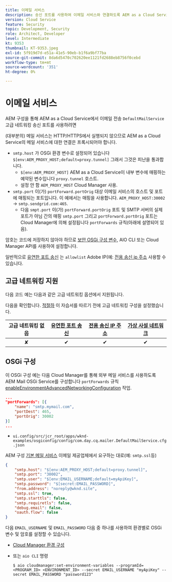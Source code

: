 ```yaml
---
title: 이메일 서비스
description: 송신 포트를 사용하여 이메일 서비스와 연결하도록 AEM as a Cloud Service을 구성하는 방법을 알아봅니다.
version: Cloud Service
feature: Security
topic: Development, Security
role: Architect, Developer
level: Intermediate
kt: 9353
thumbnail: KT-9353.jpeg
exl-id: 5f919d7d-e51a-41e5-90eb-b1f6a9bf77ba
source-git-commit: 8da6d5470c702620ee1121fd2688eb8756f0cebd
workflow-type: tm+mt
source-wordcount: '351'
ht-degree: 0%

---
```


# 이메일 서비스

AEM 구성을 통해 AEM as a Cloud Service에서 이메일 전송 `DefaultMailService` 고급 네트워킹 송신 포트를 사용하려면

(대부분의) 메일 서비스는 HTTP/HTTPS에서 실행되지 않으므로 AEM as a Cloud Service의 메일 서비스에 대한 연결은 프록시되어야 합니다.

+ `smtp.host` 가 OSGi 환경 변수로 설정되어 있습니다 `$[env:AEM_PROXY_HOST;default=proxy.tunnel]` 그래서 그것은 피난을 통과합니다.
   + `$[env:AEM_PROXY_HOST]` AEM as a Cloud Service이 내부 변수에 매핑하는 예약된 변수입니다 `proxy.tunnel` 호스트.
   + 설정 안 함 `AEM_PROXY_HOST` Cloud Manager 사용.
+ `smtp.port` 이(가) `portForward.portOrig` 대상 이메일 서비스의 호스트 및 포트에 매핑되는 포트입니다. 이 예에서는 매핑을 사용합니다. `AEM_PROXY_HOST:30002` → `smtp.sendgrid.com:465`.
   + 다음 `smpt.port` 이(가) `portForward.portOrig` 포트 및 SMTP 서버의 실제 포트가 아님 간의 매핑 `smtp.port` 그리고 `portForward.portOrig` 포트는 Cloud Manager에 의해 설정됩니다 `portForwards` 규칙(아래에 설명되어 있음).

암호는 코드에 저장하지 않아야 하므로 [보안 OSGi 구성 변수](https://experienceleague.adobe.com/docs/experience-manager-cloud-service/implementing/deploying/configuring-osgi.html#secret-configuration-values), AIO CLI 또는 Cloud Manager API를 사용하여 설정합니다.

일반적으로 [유연한 포트 송신](../flexible-port-egress.md) 는 `allowlist` Adobe IP(예: [전용 송신 ip 주소](../dedicated-egress-ip-address.md) 사용할 수 있습니다.

## 고급 네트워킹 지원

다음 코드 예는 다음과 같은 고급 네트워킹 옵션에서 지원됩니다.

다음을 확인합니다. [적절하](../advanced-networking.md#advanced-networking) 이 자습서를 따르기 전에 고급 네트워킹 구성을 설정했습니다.

| 고급 네트워킹 없음 | [유연한 포트 송신](../flexible-port-egress.md) | [전용 송신 IP 주소](../dedicated-egress-ip-address.md) | [가상 사설 네트워크](../vpn.md) |
|:-----:|:-----:|:------:|:---------:|
| ✘ | ✔ | ✔ | ✔ |

## OSGi 구성

이 OSGi 구성 예는 다음 Cloud Manager를 통해 외부 메일 서비스를 사용하도록 AEM Mail OSGi Service를 구성합니다 `portForwards` 규칙 [enableEnvironmentAdvancedNetworkingConfiguration](https://www.adobe.io/experience-cloud/cloud-manager/reference/api/#operation/enableEnvironmentAdvancedNetworkingConfiguration) 작업.

```json
...
"portForwards": [{
    "name": "smtp.mymail.com",
    "portDest": 465,
    "portOrig": 30002
}]
...
```

+ `ui.config/src/jcr_root/apps/wknd-examples/osgiconfig/config/com.day.cq.mailer.DefaultMailService.cfg.json`

AEM 구성 [기본 메일 서비스](https://experienceleague.adobe.com/docs/experience-manager-cloud-service/content/implementing/developing/development-guidelines.html#sending-email) 이메일 제공업체에서 요구하는 대로(예: `smtp.ssl`등)

```json
{
    "smtp.host": "$[env:AEM_PROXY_HOST;default=proxy.tunnel]",
    "smtp.port": "30002",
    "smtp.user": "$[env:EMAIL_USERNAME;default=myApiKey]",
    "smtp.password": "$[secret:EMAIL_PASSWORD]",
    "from.address": "noreply@wknd.site",
    "smtp.ssl": true,
    "smtp.starttls": false, 
    "smtp.requiretls": false,
    "debug.email": false,
    "oauth.flow": false
}
```

다음 `EMAIL_USERNAME` 및 `EMAIL_PASSWORD` 다음 중 하나를 사용하여 환경별로 OSGi 변수 및 암호를 설정할 수 있습니다.

+ [Cloud Manager 환경 구성](https://experienceleague.adobe.com/docs/experience-manager-cloud-service/content/implementing/using-cloud-manager/environment-variables.html)
+ 또는 `aio CLI` 명령

   ```shell
   $ aio cloudmanager:set-environment-variables --programId=<PROGRAM_ID> <ENVIRONMENT_ID> --secret EMAIL_USERNAME "myApiKey" --secret EMAIL_PASSWORD "password123"
   ```
